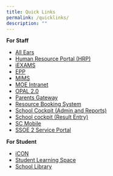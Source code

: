 ```yaml
---
title: Quick Links
permalink: /quicklinks/
description: ""
---
```

**For Staff**

*   [All Ears](https://forms.moe.edu.sg/)
*   [Human Resource Portal (HRP)](https://www.hrp.gov.sg/hrp/#/)
*   [iEXAMS](https://iexams.seab.gov.sg/)
*   [EPP](https://myexamduty.seab.gov.sg/auth/login)
*   [MIMS](http://portal.mims.moe.gov.sg/)
*   [MOE Intranet](http://intranet.moe.gov.sg/)
*   [OPAL 2.0](https://idm.opal2.moe.edu.sg/)
*   [Parents Gateway](https://pg.moe.edu.sg/)
*   [Resource Booking System](https://rbs.avero-tech.com/)
*   [School Cockpit (Admin and Reports)](https://schoolcockpit.moe.gov.sg/)
*   [School cockpit (Result Entry)](https://schoolcockpit.moe.gov.sg/academic)
*   [SC Mobile](https://scmobile.moe.edu.sg/login)
*   [SSOE 2 Service Portal](https://ssoe2.moe.edu.sg/sp)

**For Student**
*   [iCON](https://workspace.google.com/dashboard)
*   [Student Learning Space](https://vle.learning.moe.edu.sg/)
*   [School Library](https://schoolibrary.moe.edu.sg/kentridgesec)